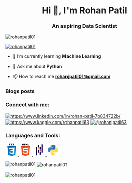 <h1 align="center">Hi 👋, I'm Rohan Patil</h1>
<h3 align="center">An aspiring Data Scientist</h3>

<p align="left"> <img src="https://komarev.com/ghpvc/?username=rohanpatil01&label=Profile%20views&color=0e75b6&style=flat" alt="rohanpatil01" /> </p>

<p align="left"> <a href="https://github.com/ryo-ma/github-profile-trophy"><img src="https://github-profile-trophy.vercel.app/?username=rohanpatil01" alt="rohanpatil01" /></a> </p>

- 🌱 I’m currently learning **Machine Learning**

- 💬 Ask me about **Python**

- 📫 How to reach me **rohanjpatil01@gmail.com**

### Blogs posts
<!-- BLOG-POST-LIST:START -->
<!-- BLOG-POST-LIST:END -->

<h3 align="left">Connect with me:</h3>
<p align="left">
<a href="https://linkedin.com/in/https://www.linkedin.com/in/rohan-patil-7b834722b/" target="blank"><img align="center" src="https://raw.githubusercontent.com/rahuldkjain/github-profile-readme-generator/master/src/images/icons/Social/linked-in-alt.svg" alt="https://www.linkedin.com/in/rohan-patil-7b834722b/" height="30" width="40" /></a>
<a href="https://kaggle.com/https://www.kaggle.com/rohanpatil63" target="blank"><img align="center" src="https://raw.githubusercontent.com/rahuldkjain/github-profile-readme-generator/master/src/images/icons/Social/kaggle.svg" alt="https://www.kaggle.com/rohanpatil63" height="30" width="40" /></a>
<a href="https://medium.com/@rohanjpatil63" target="blank"><img align="center" src="https://raw.githubusercontent.com/rahuldkjain/github-profile-readme-generator/master/src/images/icons/Social/medium.svg" alt="@rohanjpatil63" height="30" width="40" /></a>
</p>

<h3 align="left">Languages and Tools:</h3>
<p align="left"> <a href="https://www.w3schools.com/css/" target="_blank" rel="noreferrer"> <img src="https://raw.githubusercontent.com/devicons/devicon/master/icons/css3/css3-original-wordmark.svg" alt="css3" width="40" height="40"/> </a> <a href="https://www.w3.org/html/" target="_blank" rel="noreferrer"> <img src="https://raw.githubusercontent.com/devicons/devicon/master/icons/html5/html5-original-wordmark.svg" alt="html5" width="40" height="40"/> </a> <a href="https://pandas.pydata.org/" target="_blank" rel="noreferrer"> <img src="https://raw.githubusercontent.com/devicons/devicon/2ae2a900d2f041da66e950e4d48052658d850630/icons/pandas/pandas-original.svg" alt="pandas" width="40" height="40"/> </a> <a href="https://www.python.org" target="_blank" rel="noreferrer"> <img src="https://raw.githubusercontent.com/devicons/devicon/master/icons/python/python-original.svg" alt="python" width="40" height="40"/> </a> </p>

<p><img align="left" src="https://github-readme-stats.vercel.app/api/top-langs?username=rohanpatil01&show_icons=true&locale=en&layout=compact" alt="rohanpatil01" /></p>

<p>&nbsp;<img align="center" src="https://github-readme-stats.vercel.app/api?username=rohanpatil01&show_icons=true&locale=en" alt="rohanpatil01" /></p>

<p><img align="center" src="https://github-readme-streak-stats.herokuapp.com/?user=rohanpatil01&" alt="rohanpatil01" /></p>
